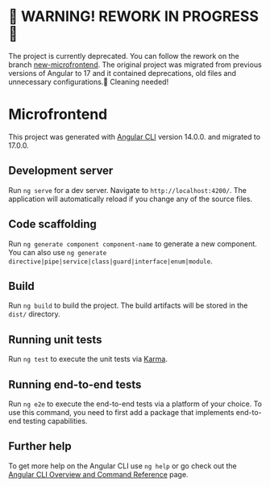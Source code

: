 # 🚧 WARNING! REWORK IN PROGRESS 🚧
The project is currently deprecated. You can follow the rework on the branch [new-microfrontend](https://github.com/syrenly/microfrontend/tree/new-microfrontend). The original project was migrated from previous versions of Angular to 17 and it contained deprecations, old files and unnecessary configurations.🧹 Cleaning needed!

# Microfrontend

This project was generated with [Angular CLI](https://github.com/angular/angular-cli) version 14.0.0. and migrated to 17.0.0.

## Development server

Run `ng serve` for a dev server. Navigate to `http://localhost:4200/`. The application will automatically reload if you change any of the source files.

## Code scaffolding

Run `ng generate component component-name` to generate a new component. You can also use `ng generate directive|pipe|service|class|guard|interface|enum|module`.

## Build

Run `ng build` to build the project. The build artifacts will be stored in the `dist/` directory.

## Running unit tests

Run `ng test` to execute the unit tests via [Karma](https://karma-runner.github.io).

## Running end-to-end tests

Run `ng e2e` to execute the end-to-end tests via a platform of your choice. To use this command, you need to first add a package that implements end-to-end testing capabilities.

## Further help

To get more help on the Angular CLI use `ng help` or go check out the [Angular CLI Overview and Command Reference](https://angular.io/cli) page.
